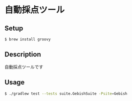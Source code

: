 # 自動採点ツール

## Setup

```bash
$ brew install groovy
```

## Description

自動採点ツールです

## Usage

```bash
$ ./gradlew test --tests suite.GebishSuite -Psite=Gebish
```
